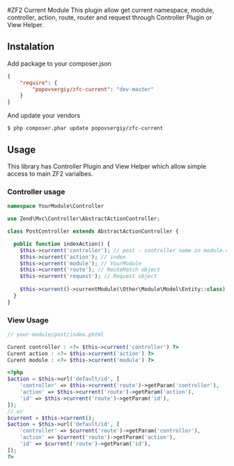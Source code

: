 #ZF2 Current Module
This plugin allow get current namespace, module, controller, action, route, router and request through Controller Plugin or View Helper.

## Instalation
Add package to your composer.json
```json
{
    "require": {
        "popovsergiy/zfc-current": "dev-master"
    }
}
```

And update your vendors
```
$ php composer.phar update popovsergiy/zfc-current
```

## Usage

This library has Controller Plugin and View Helper which allow simple access to main ZF2 varialbes.

### Controller usage
```php
namespace YourModule\Controller

use Zend\Mvc\Controller\AbstractActionController;

class PostController extends AbstractActionController {

  public function indexAction() {
    $this->current('controller'); // post - controller name in module.config.php
    $this->current('action'); // index
    $this->current('module'); // YourModule  
    $this->current('route'); // RouteMatch object  
    $this->current('request'); // Request object
    
    $this->current()->currentModule(\Other\Module\Model\Entity::class); // Other\Module
  }
}
```

### View Usage
```php
// your-module/post/index.phtml

Curent controller : <?= $this->current('controller') ?>
Curent action : <?= $this->current('action') ?>
Curent module : <?= $this->current('module') ?>

<?php
$action = $this->url('default/id', [
	'controller' => $this->current('route')->getParam('controller'),
	'action' => $this->current('route')->getParam('action'),
	'id' => $this->current('route')->getParam('id'),
]);
// or
$current = $this->current();
$action = $this->url('default/id', [
	'controller' => $current('route')->getParam('controller'),
	'action' => $current('route')->getParam('action'),
	'id' => $current('route')->getParam('id'),
]);
?>
```
